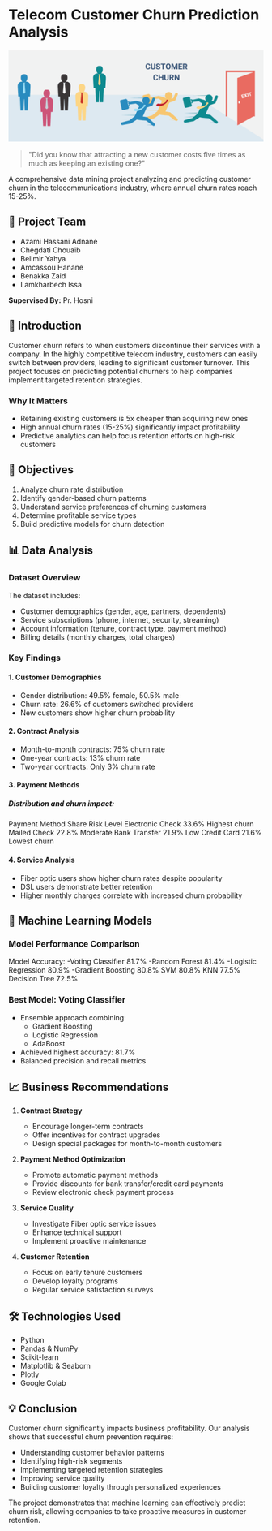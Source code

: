 # Telecom Customer Churn Prediction Analysis

![Telecom Customer Churn](./docs/pic_project.png)

> "Did you know that attracting a new customer costs five times as much as keeping an existing one?"

A comprehensive data mining project analyzing and predicting customer churn in the telecommunications industry, where annual churn rates reach 15-25%.

## 👥 Project Team
- Azami Hassani Adnane
- Chegdati Chouaib 
- Bellmir Yahya
- Amcassou Hanane
- Benakka Zaid
- Lamkharbech Issa

**Supervised By:** Pr. Hosni

## 📌 Introduction
Customer churn refers to when customers discontinue their services with a company. In the highly competitive telecom industry, customers can easily switch between providers, leading to significant customer turnover. This project focuses on predicting potential churners to help companies implement targeted retention strategies.

### Why It Matters
- Retaining existing customers is 5x cheaper than acquiring new ones
- High annual churn rates (15-25%) significantly impact profitability
- Predictive analytics can help focus retention efforts on high-risk customers

## 🎯 Objectives
1. Analyze churn rate distribution
2. Identify gender-based churn patterns
3. Understand service preferences of churning customers
4. Determine profitable service types
5. Build predictive models for churn detection

## 📊 Data Analysis

### Dataset Overview
The dataset includes:
- Customer demographics (gender, age, partners, dependents)
- Service subscriptions (phone, internet, security, streaming)
- Account information (tenure, contract type, payment method)
- Billing details (monthly charges, total charges)

### Key Findings

#### 1. Customer Demographics
- Gender distribution: 49.5% female, 50.5% male
- Churn rate: 26.6% of customers switched providers
- New customers show higher churn probability

#### 2. Contract Analysis
- Month-to-month contracts: 75% churn rate
- One-year contracts: 13% churn rate
- Two-year contracts: Only 3% churn rate

#### 3. Payment Methods
##### Distribution and churn impact:

Payment Method Share Risk Level Electronic Check 33.6% Highest churn Mailed Check 22.8% Moderate Bank Transfer 21.9% Low Credit Card 21.6% Lowest churn

#### 4. Service Analysis
- Fiber optic users show higher churn rates despite popularity
- DSL users demonstrate better retention
- Higher monthly charges correlate with increased churn probability

## 🤖 Machine Learning Models

### Model Performance Comparison
Model Accuracy: 
-Voting Classifier 81.7% 
-Random Forest 81.4% 
-Logistic Regression 80.9% 
-Gradient Boosting 80.8% SVM 80.8% KNN 77.5% Decision Tree 72.5%

### Best Model: Voting Classifier
- Ensemble approach combining:
  - Gradient Boosting
  - Logistic Regression
  - AdaBoost
- Achieved highest accuracy: 81.7%
- Balanced precision and recall metrics

## 📈 Business Recommendations

1. **Contract Strategy**
   - Encourage longer-term contracts
   - Offer incentives for contract upgrades
   - Design special packages for month-to-month customers

2. **Payment Method Optimization**
   - Promote automatic payment methods
   - Provide discounts for bank transfer/credit card payments
   - Review electronic check payment process

3. **Service Quality**
   - Investigate Fiber optic service issues
   - Enhance technical support
   - Implement proactive maintenance

4. **Customer Retention**
   - Focus on early tenure customers
   - Develop loyalty programs
   - Regular service satisfaction surveys

## 🛠 Technologies Used
- Python
- Pandas & NumPy
- Scikit-learn
- Matplotlib & Seaborn
- Plotly
- Google Colab

## 💡 Conclusion
Customer churn significantly impacts business profitability. Our analysis shows that successful churn prevention requires:
- Understanding customer behavior patterns
- Identifying high-risk segments
- Implementing targeted retention strategies
- Improving service quality
- Building customer loyalty through personalized experiences

The project demonstrates that machine learning can effectively predict churn risk, allowing companies to take proactive measures in customer retention.

